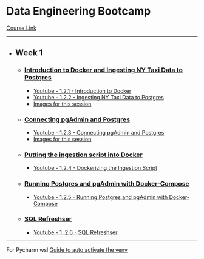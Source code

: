 # **Data Engineering Bootcamp**

[Course Link](https://github.com/DataTalksClub/data-engineering-zoomcamp)

---

<!-- Data Engineering Bootcamp -->
* ## Week 1
  * ### [Introduction to Docker and Ingesting NY Taxi Data to Postgres](1.2.1_to_1.2.2_Introduction_to_docker_and_postgres.md)
    * [Youtube - 1.2.1 - Introduction to Docker](https://www.youtube.com/watch?v=EYNwNlOrpr0)
    * [Youtube - 1.2.2 - Ingesting NY Taxi Data to Postgres](https://www.youtube.com/watch?v=2JM-ziJt0WI)
    * [Images for this session](files/week1/1.2.1_to_1.2.2_Introduction_to_docker_and_postgres_files)
    
  * ### [Connecting pgAdmin and Postgres](1.2.3_Connecting_pgAdmin_and_Postgres.md)
    * [Youtube - 1.2.3 - Connecting pgAdmin and Postgres](https://www.youtube.com/watch?v=hCAIVe9N0ow) 
    * [Images for this session](files/week1/1.2.3_Connecting_pgAdmin_and_Postgres_files)
    
  * ### [Putting the ingestion script into Docker](1.2.4_Dockerizing_the_Ingestion_Script.md)
    * [Youtube - 1.2.4 - Dockerizing the Ingestion Script](https://www.youtube.com/watch?v=B1WwATwf-vY)
    
  * ### [Running Postgres and pgAdmin with Docker-Compose](1.2.5_Running_Postgres_and_pgAdmin_with_Docker-Compose.md)
    * [Youtube - 1.2.5 - Running Postgres and pgAdmin with Docker-Compose](https://www.youtube.com/watch?v=hKI6PkPhpa0)
    
  * ### [SQL Refreshser](1.2.6_SQL_refresher.md)
    * [Youtube - 1 .2.6 - SQL Refreshser](https://www.youtube.com/watch?v=QEcps_iskgg)
<!-- Data Engineering Bootcamp -->

---

For Pycharm wsl [Guide to auto activate the venv](wsl_setup.md)